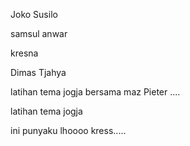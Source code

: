 Joko Susilo

samsul anwar

kresna

Dimas Tjahya 

latihan tema jogja bersama maz Pieter ....


latihan tema jogja

ini punyaku lhoooo kress.....
